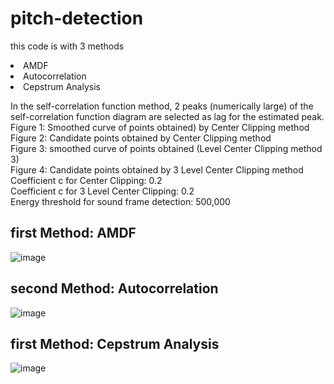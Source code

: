 ﻿# pitch-detection

this code is with 3 methods
  <li> AMDF </li>
  <li> Autocorrelation </li>
  <li> Cepstrum Analysis </li>



In the self-correlation function method, 2 peaks (numerically large) of the self-correlation function diagram are selected as lag for the estimated peak.  
Figure 1: Smoothed curve of points obtained) by Center Clipping method  
Figure 2: Candidate points obtained by Center Clipping method  
Figure 3: smoothed curve of points obtained (Level Center Clipping method 3)  
Figure 4: Candidate points obtained by 3 Level Center Clipping method  
Coefficient c for Center Clipping: 0.2  
Coefficient c for 3 Level Center Clipping: 0.2  
Energy threshold for sound frame detection: 500,000  

<h2> first Method: AMDF </h2>

![image](https://user-images.githubusercontent.com/54143711/127675568-34f9aabd-408c-45e9-8704-ce98d27ebf5c.png)


<h2> second Method: Autocorrelation </h2>

![image](https://user-images.githubusercontent.com/54143711/127675855-17baa104-aa02-4fdf-b3c9-f443f152ae43.png)



<h2> first Method: Cepstrum Analysis </h2>

![image](https://user-images.githubusercontent.com/54143711/127676016-16f0170b-41d5-4db7-8d52-e298a52ac377.png)


